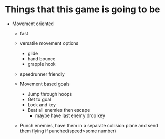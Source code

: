 
# Things that this game is going to be

- Movement oriented
	- fast
	- versatile movement options
		- glide
		- hand bounce
		- grapple hook
	
	- speedrunner friendly
	- Movement based goals
		- Jump through hoops
		- Get to goal
		- Lock and key
		- Beat all enemies then escape
			- maybe have last enemy drop key
	- Punch enemies, have them in a separate collision plane and send them flying if punched(speed>some number)
